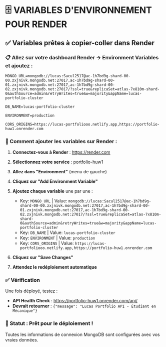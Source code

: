 # 🗄️ VARIABLES D'ENVIRONNEMENT POUR RENDER

## ✅ Variables prêtes à copier-coller dans Render

### 📋 Allez sur votre dashboard Render → Environment Variables et ajoutez :

```
MONGO_URL=mongodb://lucas:Sacul2517@ac-1h7bd9g-shard-00-00.zxjnivk.mongodb.net:27017,ac-1h7bd9g-shard-00-01.zxjnivk.mongodb.net:27017,ac-1h7bd9g-shard-00-02.zxjnivk.mongodb.net:27017/?ssl=true&replicaSet=atlas-7x810m-shard-0&authSource=admin&retryWrites=true&w=majority&appName=lucas-portfolio-cluster

DB_NAME=lucas-portfolio-cluster

ENVIRONMENT=production

CORS_ORIGINS=https://lucas-portfoliooo.netlify.app,https://portfolio-huw1.onrender.com
```

### 🎯 Comment ajouter les variables sur Render :

1. **Connectez-vous à Render** : https://render.com
2. **Sélectionnez votre service** : portfolio-huw1
3. **Allez dans "Environment"** (menu de gauche)
4. **Cliquez sur "Add Environment Variable"**
5. **Ajoutez chaque variable** une par une :
   - Key: `MONGO_URL` | Value: `mongodb://lucas:Sacul2517@ac-1h7bd9g-shard-00-00.zxjnivk.mongodb.net:27017,ac-1h7bd9g-shard-00-01.zxjnivk.mongodb.net:27017,ac-1h7bd9g-shard-00-02.zxjnivk.mongodb.net:27017/?ssl=true&replicaSet=atlas-7x810m-shard-0&authSource=admin&retryWrites=true&w=majority&appName=lucas-portfolio-cluster`
   - Key: `DB_NAME` | Value: `lucas-portfolio-cluster`
   - Key: `ENVIRONMENT` | Value: `production`
   - Key: `CORS_ORIGINS` | Value: `https://lucas-portfoliooo.netlify.app,https://portfolio-huw1.onrender.com`

6. **Cliquez sur "Save Changes"**
7. **Attendez le redéploiement automatique**

### ✅ Vérification
Une fois déployé, testez :
- **API Health Check** : https://portfolio-huw1.onrender.com/api/
- **Devrait retourner** : `{"message": "Lucas Portfolio API - Étudiant en Mécanique"}`

### 🚀 Statut : Prêt pour le déploiement !
Toutes les informations de connexion MongoDB sont configurées avec vos vraies données.